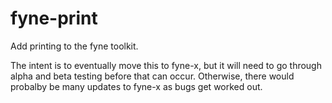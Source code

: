 # fyne-print
Add printing to the fyne toolkit.

The intent is to eventually move this to fyne-x, but it will need to go through alpha and beta testing before that can occur.
Otherwise, there would probalby be many updates to fyne-x as bugs get worked out.

